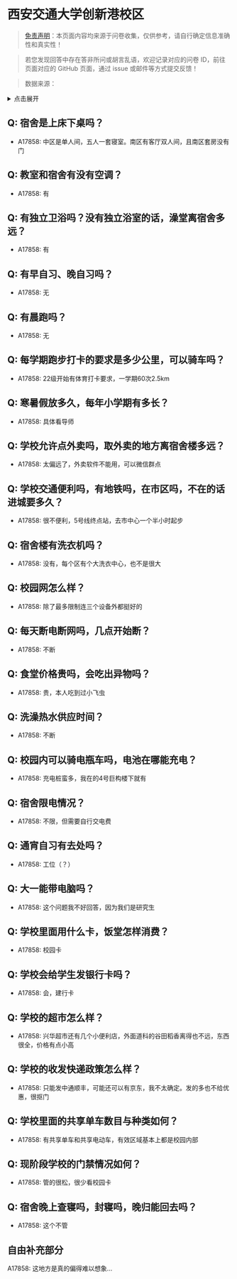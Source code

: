 # 西安交通大学创新港校区

> [免责声明](https://colleges.chat/#_3)：本页面内容均来源于问卷收集，仅供参考，请自行确定信息准确性和真实性！

> 若您发现回答中存在答非所问或胡言乱语，欢迎记录对应的问卷 ID，前往页面对应的 GitHub 页面，通过 issue 或邮件等方式提交反馈！

> 数据来源：

<details><summary>点击展开</summary>
<ul>
<li>A17858: 匿名 (2023 年 06 月)</li>
</ul>
</details>

## Q: 宿舍是上床下桌吗？

- A17858: 中区是单人间，五人一套寝室。南区有客厅双人间，且南区套房没有门

## Q: 教室和宿舍有没有空调？

- A17858: 有

## Q: 有独立卫浴吗？没有独立浴室的话，澡堂离宿舍多远？

- A17858: 有

## Q: 有早自习、晚自习吗？

- A17858: 无

## Q: 有晨跑吗？

- A17858: 无

## Q: 每学期跑步打卡的要求是多少公里，可以骑车吗？

- A17858: 22级开始有体育打卡要求，一学期60次2.5km

## Q: 寒暑假放多久，每年小学期有多长？

- A17858: 具体看导师

## Q: 学校允许点外卖吗，取外卖的地方离宿舍楼多远？

- A17858: 太偏远了，外卖软件不能用，可以微信群点

## Q: 学校交通便利吗，有地铁吗，在市区吗，不在的话进城要多久？

- A17858: 很不便利，5号线终点站，去市中心一个半小时起步

## Q: 宿舍楼有洗衣机吗？

- A17858: 没有，每个区有个大洗衣中心，也不是很大

## Q: 校园网怎么样？

- A17858: 除了最多限制连三个设备外都挺好的

## Q: 每天断电断网吗，几点开始断？

- A17858: 不断

## Q: 食堂价格贵吗，会吃出异物吗？

- A17858: 贵，本人吃到过小飞虫

## Q: 洗澡热水供应时间？

- A17858: 不断

## Q: 校园内可以骑电瓶车吗，电池在哪能充电？

- A17858: 充电桩蛮多，我在的4号巨构楼下就有

## Q: 宿舍限电情况？

- A17858: 不限，但需要自行交电费

## Q: 通宵自习有去处吗？

- A17858: 工位（？）

## Q: 大一能带电脑吗？

- A17858: 这个问题我不好回答，因为我们是研究生

## Q: 学校里面用什么卡，饭堂怎样消费？

- A17858: 校园卡

## Q: 学校会给学生发银行卡吗？

- A17858: 会，建行卡

## Q: 学校的超市怎么样？

- A17858: 兴华超市还有几个小便利店，外面道科的谷田稻香离得也不远，东西很全，价格有点小高

## Q: 学校的收发快递政策怎么样？

- A17858: 只能发中通顺丰，可能还可以有京东，我不太确定。发的多也不给优惠，很抠门

## Q: 学校里面的共享单车数目与种类如何？

- A17858: 有共享单车和共享电动车，有效区域基本上都是校园内部

## Q: 现阶段学校的门禁情况如何？

- A17858: 管的很松，很少看校园卡

## Q: 宿舍晚上查寝吗，封寝吗，晚归能回去吗？

- A17858: 这个不管

## 自由补充部分

A17858: 这地方是真的偏得难以想象…